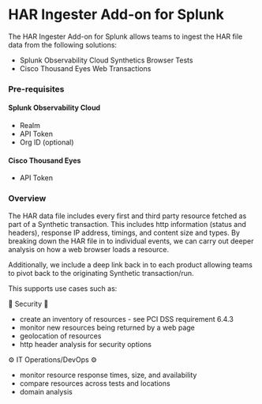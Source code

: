 # HAR Ingester Add-on for Splunk

The HAR Ingester Add-on for Splunk allows teams to ingest the HAR file data from the following solutions:

-   Splunk Observability Cloud Synthetics Browser Tests
-   Cisco Thousand Eyes Web Transactions

### Pre-requisites

#### Splunk Observability Cloud

-   Realm
-   API Token
-   Org ID (optional)

#### Cisco Thousand Eyes

-   API Token

### Overview

The HAR data file includes every first and third party resource fetched as part of a Synthetic transaction. This includes http information (status and headers), response IP address, timings, and content size and types. By breaking down the HAR file in to individual events, we can carry out deeper analysis on how a web browser loads a resource.

Additionally, we include a deep link back in to each product allowing teams to pivot back to the originating Synthetic transaction/run.

This supports use cases such as:

🔐 Security 🔐

-   create an inventory of resources - see PCI DSS requirement 6.4.3
-   monitor new resources being returned by a web page
-   geolocation of resources
-   http header analysis for security options

⚙️ IT Operations/DevOps ⚙️

-   monitor resource response times, size, and availability
-   compare resources across tests and locations
-   domain analysis
